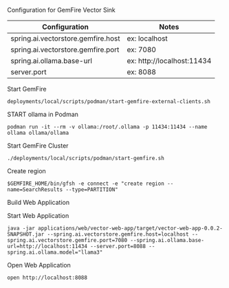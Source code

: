 Configuration for GemFire Vector Sink

| Configuration                      | Notes                      | 
|------------------------------------|----------------------------|
| spring.ai.vectorstore.gemfire.host | ex: localhost              |
| spring.ai.vectorstore.gemfire.port | ex: 7080                   |
| spring.ai.ollama.base-url          | ex: http://localhost:11434 |
| server.port                         | ex: 8088                   |



Start GemFire

```shell
deployments/local/scripts/podman/start-gemfire-external-clients.sh
```

START ollama in Podman

```shell
podman run -it --rm -v ollama:/root/.ollama -p 11434:11434 --name ollama ollama/ollama
```

Start GemFire Cluster

```shell
./deployments/local/scripts/podman/start-gemfire.sh
```

Create region 

```shell 
$GEMFIRE_HOME/bin/gfsh -e connect -e "create region --name=SearchResults --type=PARTITION"
```

 Build Web Application


Start Web Application

```shell
java -jar applications/web/vector-web-app/target/vector-web-app-0.0.2-SNAPSHOT.jar --spring.ai.vectorstore.gemfire.host=localhost --spring.ai.vectorstore.gemfire.port=7080 --spring.ai.ollama.base-url=http://localhost:11434 --server.port=8088 --spring.ai.ollama.model="llama3"
```

Open Web Application

```shell
open http://localhost:8088 
```

